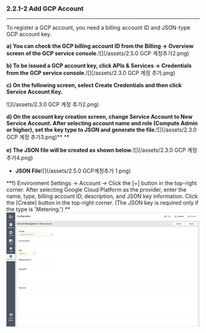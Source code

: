 ### 2.2.1-2 Add GCP Account

---

To register a GCP account, you need a billing account ID and JSON-type GCP account key.

**a\) You can check the GCP billing account ID from the Billing → Overview screen of the GCP service console.**![](/assets/2.5.0 GCP 계정추가2.png)

**b\) To be issued a GCP account key, click APIs & Services → Credentials from the GCP service console.**![](/assets/2.3.0 GCP 계정 추가.png)

**c\) On the following screen, select Create Credentials and then click Service Account Key.**

![](/assets/2.3.0 GCP 계정 추가2.png)

**d\) On the account key creation screen, change Service Account to New Service Account. After selecting account name and role \(Compute Admin or higher\), set the key type to JSON and generate the file.**![](/assets/2.3.0 GCP 계정 추가3.png)** **

**e\) The JSON file will be created as shown below.**![](/assets/2.3.0 GCP 계정 추가4.png)

* **JSON File**![](/assets/2.5.0 GCP계정추가 1.png)

**f\) Environment Settings → Account → Click the [+] button in the top-right corner. After selecting Google Cloud Platform as the provider, enter the name, type, billing account ID, description, and JSON key information. Click the [Create] button in the top-right corner. \(The JSON key is required only if the type is 'Metering.'\) **![](/assets/EN/2.5/2.2.1-2_1.png)


